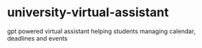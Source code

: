 # university-virtual-assistant
gpt powered virtual assistant helping students managing calendar, deadlines and events
